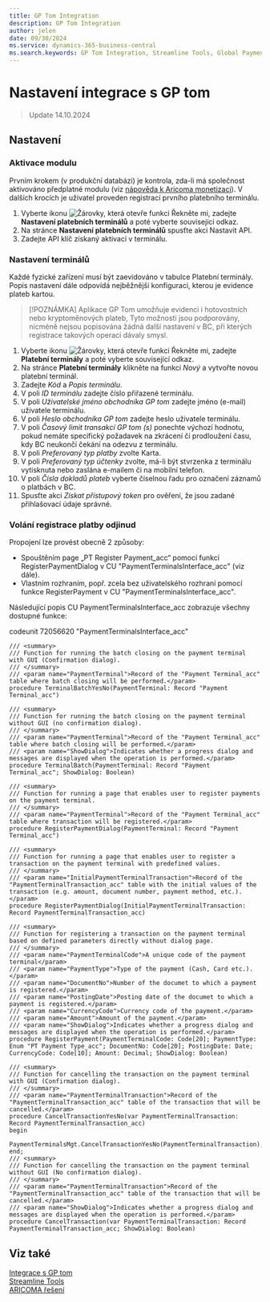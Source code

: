```yaml
---
title: GP Tom Integration
description: GP Tom Integration
author: jelen
date: 09/30/2024
ms.service: dynamics-365-business-central
ms.search.keywords: GP Tom Integration, Streamline Tools, Global Payments, settings
---
```

# Nastavení integrace s GP tom
> Update 14.10.2024

## Nastavení

### Aktivace modulu
Prvním krokem (v produkční databázi) je kontrola, zda-li má společnost aktivováno předplatné modulu (viz [nápověda k Aricoma monetizaci](https://www.aricoma.com/docs/cs-cz/dynamics365/business-central/ProductivityPack/monetization.html)).
V dalších krocích je uživatel proveden registrací prvního platebního terminálu.
1. Vyberte ikonu ![Žárovky, která otevře funkci Řekněte mi](media/ui-search/search_small.png "Řekněte mi, co chcete dělat"), zadejte **Nastavení platebních terminálů** a poté vyberte související odkaz.
2.	Na stránce **Nastavení platebních terminálů** spusťte akci Nastavit API.
3.	Zadejte API klíč získaný aktivací v terminálu.

### Nastavení terminálů
Každé fyzické zařízení musí být zaevidováno v tabulce Platební terminály. Popis nastavení dále odpovídá nejběžnější konfiguraci, kterou je evidence plateb kartou.

> [!POZNÁMKA]
>Aplikace GP Tom umožňuje evidenci i hotovostních nebo kryptoměnových plateb, Tyto možnosti jsou podporovány, nicméně nejsou popisována žádná další nastavení v BC, při kterých registrace takových operací dávaly smysl.
1. Vyberte ikonu ![Žárovky, která otevře funkci Řekněte mi](media/ui-search/search_small.png "Řekněte mi, co chcete dělat"), zadejte **Platební terminály** a poté vyberte související odkaz.
2.	Na stránce **Platební terminály** klikněte na funkci *Nový* a vytvořte novou platební terminál.
3.	Zadejte *Kód* a *Popis terminálu*.
4.	V poli *ID terminálu* zadejte číslo přiřazené terminálu.
5.	V poli *Uživatelské jméno obchodníka GP tom* zadejte jméno (e-mail) uživatele terminálu.
6.	V poli *Heslo obchodníka GP tom* zadejte heslo uživatele terminálu.
7.	V poli *Časový limit transakcí GP tom (s)* ponechte výchozí hodnotu, pokud nemáte specifický požadavek na zkrácení či prodloužení času, kdy BC neukončí čekání na odezvu z terminálu.
8.	V poli *Preferovaný typ platby* zvolte Karta. 
9.	V poli *Preferovaný typ účtenky* zvolte, má-li být stvrzenka z terminálu vytisknuta nebo zaslána e-mailem či na mobilní telefon.
10.	V poli *Čísla dokladů plateb* vyberte číselnou řadu pro označení záznamů o platbách v BC.
11.	Spusťte akci *Získat přístupový token* pro ověření, že jsou zadané přihlašovací údaje správné.


### Volání registrace platby odjinud
Propojení lze provést obecně 2 způsoby:
- Spouštěním page „PT Register Payment_acc“ pomocí funkcí RegisterPaymentDialog v CU "PaymentTerminalsInterface_acc" (viz dále).
- Vlastním rozhraním, popř. zcela bez uživatelského rozhraní pomocí funkce RegisterPayment v CU "PaymentTerminalsInterface_acc".

Následující popis CU PaymentTerminalsInterface_acc zobrazuje všechny dostupné funkce:

codeunit 72056620 "PaymentTerminalsInterface_acc"

```al 
/// <summary>
/// Function for running the batch closing on the payment terminal with GUI (Confirmation dialog).
/// </summary>
/// <param name="PaymentTerminal">Record of the "Payment Terminal_acc" table where batch closing will be performed.</param>
procedure TerminalBatchYesNo(PaymentTerminal: Record "Payment Terminal_acc")

/// <summary>
/// Function for running the batch closing on the payment terminal without GUI (no confirmation dialog).
/// </summary>
/// <param name="PaymentTerminal">Record of the "Payment Terminal_acc" table where batch closing will be performed.</param>
/// <param name="ShowDialog">Indicates whether a progress dialog and messages are displayed when the operation is performed.</param>
procedure TerminalBatch(PaymentTerminal: Record "Payment Terminal_acc"; ShowDialog: Boolean)

/// <summary>
/// Function for running a page that enables user to register payments on the payment terminal.
/// </summary>
/// <param name="PaymentTerminal">Record of the "Payment Terminal_acc" table where transaction will be registered.</param>
procedure RegisterPaymentDialog(PaymentTerminal: Record "Payment Terminal_acc")

/// <summary>
/// Function for running a page that enables user to register a transaction on the payment terminal with predefined values.
/// </summary>
/// <param name="InitialPaymentTerminalTransaction">Record of the "PaymentTerminalTransaction_acc" table with the initial values of the transaction (e.g. amount, document number, payment method, etc.).</param>
procedure RegisterPaymentDialog(InitialPaymentTerminalTransaction: Record PaymentTerminalTransaction_acc)

/// <summary>
/// Function for registering a transaction on the payment terminal based on defined parameters directly without dialog page.
/// </summary>
/// <param name="PaymentTerminalCode">A unique code of the payment terminal</param>
/// <param name="PaymentType">Type of the payment (Cash, Card etc.).</param>
/// <param name="DocumentNo">Number of the documet to which a payment is registered.</param>
/// <param name="PostingDate">Posting date of the documet to which a payment is registered.</param>
/// <param name="CurrencyCode">Currency code of the payment.</param>
/// <param name="Amount">Amount of the payment.</param>
/// <param name="ShowDialog">Indicates whether a progress dialog and messages are displayed when the operation is performed.</param>
procedure RegisterPayment(PaymentTerminalCode: Code[20]; PaymentType: Enum "PT Payment Type_acc"; DocumentNo: Code[20]; PostingDate: Date; CurrencyCode: Code[10]; Amount: Decimal; ShowDialog: Boolean)

/// <summary>
/// Function for cancelling the transaction on the payment terminal with GUI (Confirmation dialog).
/// </summary>
/// <param name="PaymentTerminalTransaction">Record of the "PaymentTerminalTransaction_acc" table of the transaction that will be cancelled.</param>
procedure CancelTransactionYesNo(var PaymentTerminalTransaction: Record PaymentTerminalTransaction_acc)
begin
    PaymentTerminalsMgt.CancelTransactionYesNo(PaymentTerminalTransaction);
end;
/// <summary>
/// Function for cancelling the transaction on the payment terminal without GUI (No confirmation dialog).
/// </summary>
/// <param name="PaymentTerminalTransaction">Record of the "PaymentTerminalTransaction_acc" table of the transaction that will be cancelled.</param>
/// <param name="ShowDialog">Indicates whether a progress dialog and messages are displayed when the operation is performed.</param>
procedure CancelTransaction(var PaymentTerminalTransaction: Record PaymentTerminalTransaction_acc; ShowDialog: Boolean)
```

## Viz také
[Integrace s GP tom](gptom-integration.md)  
[Streamline Tools](streamlinetools.md)  
[ARICOMA řešení](../index.md)
